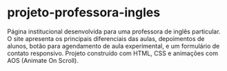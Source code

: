 # projeto-professora-ingles
Página institucional desenvolvida para uma professora de inglês particular.  O site apresenta os principais diferenciais das aulas, depoimentos de alunos, botão para agendamento de aula experimental, e um formulário de contato responsivo.  Projeto construído com HTML, CSS e animações com AOS (Animate On Scroll).
